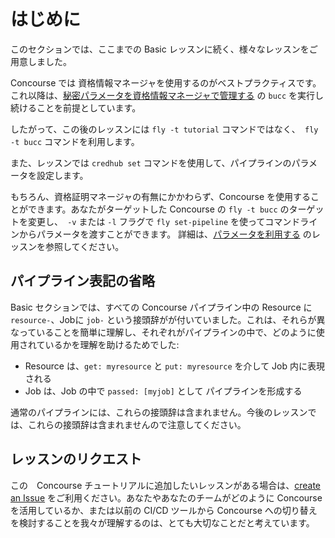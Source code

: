 # はじめに

このセクションでは、ここまでの Basic レッスンに続く、様々なレッスンをご用意しました。

Concourse では 資格情報マネージャを使用するのがベストプラクティスです。これ以降は、[秘密パラメータを資格情報マネージャで管理する](../basics/secret-parameters.md) の `bucc` を実行し続けることを前提としています。

したがって、この後のレッスンには `fly -t tutorial` コマンドではなく、` fly -t bucc` コマンドを利用します。

また、レッスンでは `credhub set` コマンドを使用して、パイプラインのパラメータを設定します。

もちろん、資格証明マネージャの有無にかかわらず、Concourse を使用することができます。あなたがターゲットした Concourse の `fly -t bucc` のターゲットを変更し、` -v` または `-l` フラグで `fly set-pipeline` を使ってコマンドラインからパラメータを渡すことができます。 詳細は、[パラメータを利用する](../basics/parameters.md) のレッスンを参照してください。

## パイプライン表記の省略

Basic セクションでは、すべての Concourse パイプライン中の Resource に `resource-`、Jobに `job-` という接頭辞がが付いていました。これは、それらが異なっていることを簡単に理解し、それぞれがパイプラインの中で、どのように使用されているかを理解を助けるためでした:

* Resource は、`get: myresource` と `put: myresource` を介して Job 内に表現される
* Job は、Job の中で `passed: [myjob]` として パイプラインを形成する

通常のパイプラインには、これらの接頭辞は含まれません。今後のレッスンでは、これらの接頭辞は含まれませんので注意してください。

## レッスンのリクエスト

この　Concourse チュートリアルに追加したいレッスンがある場合は、[create an Issue](https://github.com/starkandwayne/concourse-tutorial/issues) をご利用ください。あなたやあなたのチームがどのように Concourse を活用しているか、または以前の CI/CD ツールから Concourse への切り替えを検討することを我々が理解するのは、とても大切なことだと考えています。
